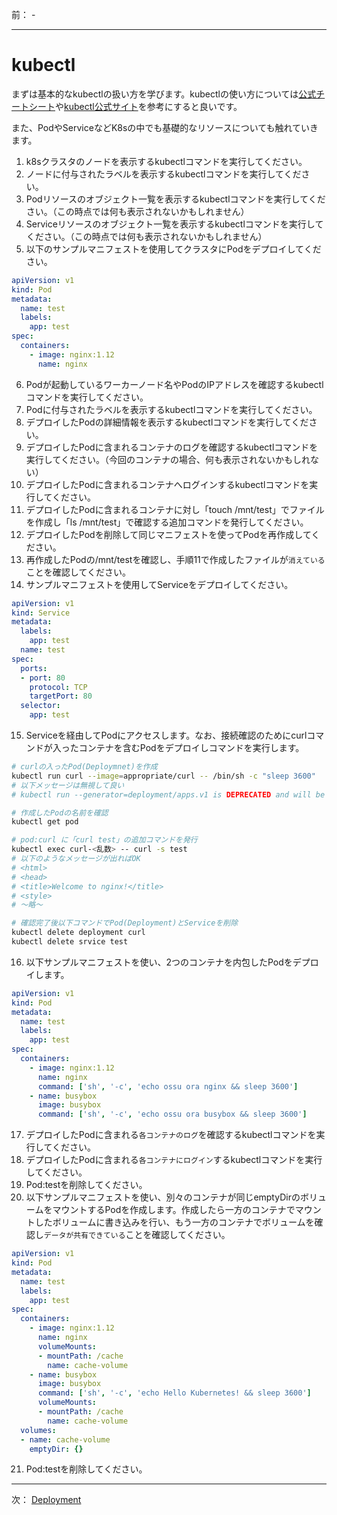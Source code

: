 前： -  

---

# kubectl
まずは基本的なkubectlの扱い方を学びます。kubectlの使い方については[公式チートシート](https://kubernetes.io/docs/reference/kubectl/cheatsheet/)や[kubectl公式サイト](https://kubectl.docs.kubernetes.io/)を参考にすると良いです。

また、PodやServiceなどK8sの中でも基礎的なリソースについても触れていきます。

1. k8sクラスタのノードを表示するkubectlコマンドを実行してください。
2. ノードに付与されたラベルを表示するkubectlコマンドを実行してください。
3. Podリソースのオブジェクト一覧を表示するkubectlコマンドを実行してください。（この時点では何も表示されないかもしれません）
4. Serviceリソースのオブジェクト一覧を表示するkubectlコマンドを実行してください。（この時点では何も表示されないかもしれません）
5. 以下のサンプルマニフェストを使用してクラスタにPodをデプロイしてください。
``` yaml
apiVersion: v1
kind: Pod
metadata:
  name: test
  labels:
    app: test
spec:
  containers:
    - image: nginx:1.12
      name: nginx
```
6. Podが起動しているワーカーノード名やPodのIPアドレスを確認するkubectlコマンドを実行してください。
7. Podに付与されたラベルを表示するkubectlコマンドを実行してください。
8. デプロイしたPodの詳細情報を表示するkubectlコマンドを実行してください。
9. デプロイしたPodに含まれるコンテナのログを確認するkubectlコマンドを実行してください。（今回のコンテナの場合、何も表示されないかもしれない）
10. デプロイしたPodに含まれるコンテナへログインするkubectlコマンドを実行してください。
11. デプロイしたPodに含まれるコンテナに対し「touch /mnt/test」でファイルを作成し「ls /mnt/test」で確認する追加コマンドを発行してください。
12. デプロイしたPodを削除して同じマニフェストを使ってPodを再作成してください。
13. 再作成したPodの/mnt/testを確認し、手順11で作成したファイルが``消えている``ことを確認してください。
14. サンプルマニフェストを使用してServiceをデプロイしてください。
``` yaml
apiVersion: v1
kind: Service
metadata:
  labels:
    app: test
  name: test
spec:
  ports:
  - port: 80
    protocol: TCP
    targetPort: 80
  selector:
    app: test
```
15. Serviceを経由してPodにアクセスします。なお、接続確認のためにcurlコマンドが入ったコンテナを含むPodをデプロイしコマンドを実行します。
``` sh
# curlの入ったPod(Deploymnet)を作成
kubectl run curl --image=appropriate/curl -- /bin/sh -c "sleep 3600"
# 以下メッセージは無視して良い
# kubectl run --generator=deployment/apps.v1 is DEPRECATED and will be removed in a future version. Use kubectl run --generator=run-pod/v1 or kubectl create instead.

# 作成したPodの名前を確認
kubectl get pod

# pod:curl に「curl test」の追加コマンドを発行
kubectl exec curl-<乱数> -- curl -s test
# 以下のようなメッセージが出ればOK
# <html>
# <head>
# <title>Welcome to nginx!</title>
# <style>
# 〜略〜

# 確認完了後以下コマンドでPod(Deployment)とServiceを削除
kubectl delete deployment curl
kubectl delete srvice test
```
16.  以下サンプルマニフェストを使い、2つのコンテナを内包したPodをデプロイします。
``` yaml
apiVersion: v1
kind: Pod
metadata:
  name: test
  labels:
    app: test
spec:
  containers:
    - image: nginx:1.12
      name: nginx
      command: ['sh', '-c', 'echo ossu ora nginx && sleep 3600']
    - name: busybox
      image: busybox
      command: ['sh', '-c', 'echo ossu ora busybox && sleep 3600']
```
17. デプロイしたPodに含まれる``各コンテナのログ``を確認するkubectlコマンドを実行してください。
18. デプロイしたPodに含まれる``各コンテナにログイン``するkubectlコマンドを実行してください。
19. Pod:testを削除してください。
20. 以下サンプルマニフェストを使い、別々のコンテナが同じemptyDirのボリュームをマウントするPodを作成します。作成したら一方のコンテナでマウントしたボリュームに書き込みを行い、もう一方のコンテナでボリュームを確認し``データが共有できている``ことを確認してください。
``` yaml
apiVersion: v1
kind: Pod
metadata:
  name: test
  labels:
    app: test
spec:
  containers:
    - image: nginx:1.12
      name: nginx
      volumeMounts:
      - mountPath: /cache
        name: cache-volume
    - name: busybox
      image: busybox
      command: ['sh', '-c', 'echo Hello Kubernetes! && sleep 3600']
      volumeMounts:
      - mountPath: /cache
        name: cache-volume
  volumes:
  - name: cache-volume
    emptyDir: {}
```
21.  Pod:testを削除してください。

---

次： [Deployment](Deployment.md)